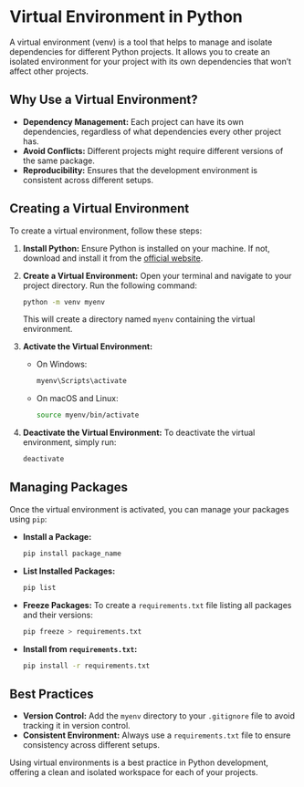 # Virtual Environment in Python

A virtual environment (venv) is a tool that helps to manage and isolate dependencies for different Python projects. It allows you to create an isolated environment for your project with its own dependencies that won’t affect other projects.

## Why Use a Virtual Environment?

- **Dependency Management:** Each project can have its own dependencies, regardless of what dependencies every other project has.
- **Avoid Conflicts:** Different projects might require different versions of the same package.
- **Reproducibility:** Ensures that the development environment is consistent across different setups.

## Creating a Virtual Environment

To create a virtual environment, follow these steps:

1. **Install Python:** Ensure Python is installed on your machine. If not, download and install it from the [official website](https://www.python.org/downloads/).

2. **Create a Virtual Environment:**
   Open your terminal and navigate to your project directory. Run the following command:
   ```bash
   python -m venv myenv
   ```
   This will create a directory named `myenv` containing the virtual environment.

3. **Activate the Virtual Environment:**
   - On Windows:
     ```bash
     myenv\Scripts\activate
     ```
   - On macOS and Linux:
     ```bash
     source myenv/bin/activate
     ```

4. **Deactivate the Virtual Environment:**
   To deactivate the virtual environment, simply run:
   ```bash
   deactivate
   ```

## Managing Packages

Once the virtual environment is activated, you can manage your packages using `pip`:

- **Install a Package:**
  ```bash
  pip install package_name
  ```

- **List Installed Packages:**
  ```bash
  pip list
  ```

- **Freeze Packages:**
  To create a `requirements.txt` file listing all packages and their versions:
  ```bash
  pip freeze > requirements.txt
  ```

- **Install from `requirements.txt`:**
  ```bash
  pip install -r requirements.txt
  ```

## Best Practices

- **Version Control:** Add the `myenv` directory to your `.gitignore` file to avoid tracking it in version control.
- **Consistent Environment:** Always use a `requirements.txt` file to ensure consistency across different setups.

Using virtual environments is a best practice in Python development, offering a clean and isolated workspace for each of your projects.

